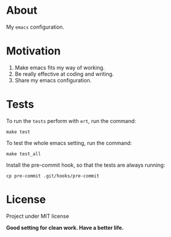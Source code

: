 # About
My `emacs` configuration.

# Motivation
1. Make emacs fits my way of working.
2. Be really effective at coding and writing.
3. Share my emacs configuration.

# Tests

To run the `tests` perform with `ert`, run the command:

	make test

To test the whole emacs setting, run the command:

	make test_all

Install the pre-commit hook, so that the tests are always running:

    cp pre-commit .git/hooks/pre-commit

# License
Project under MIT license

**Good setting for clean work. Have a better life.**
